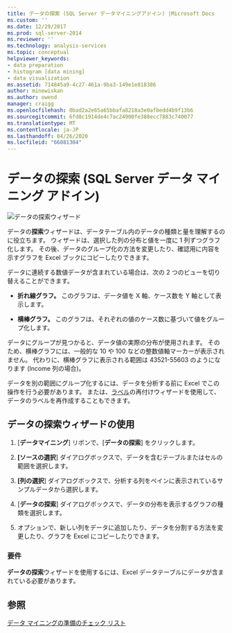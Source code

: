 ```yaml
---
title: データの探索 (SQL Server データマイニングアドイン) |Microsoft Docs
ms.custom: ''
ms.date: 12/29/2017
ms.prod: sql-server-2014
ms.reviewer: ''
ms.technology: analysis-services
ms.topic: conceptual
helpviewer_keywords:
- data preparation
- histogram [data mining]
- data visualization
ms.assetid: 714845a9-4c27-461a-9ba3-149e1e818386
author: minewiskan
ms.author: owend
manager: craigg
ms.openlocfilehash: 0bad2a2e65a65bbafa8218a3e0afbedd4b9f13b6
ms.sourcegitcommit: 6fd8c1914de4c7ac24900fe388ecc7883c740077
ms.translationtype: MT
ms.contentlocale: ja-JP
ms.lasthandoff: 04/26/2020
ms.locfileid: "66081304"
---
```

# <a name="explore-data-sql-server-data-mining-add-ins"></a>データの探索 (SQL Server データ マイニング アドイン)
  ![データの探索ウィザード](media/dmc-explore.gif "データの探索ウィザード")  
  
 データの**探索**ウィザードは、データテーブル内のデータの種類と量を理解するのに役立ちます。 ウィザードは、選択した列の分布と値を一度に 1 列ずつグラフ化します。 その後、データのグループ化の方法を変更したり、確認用に内容を示すグラフを Excel ブックにコピーしたりできます。  
  
 データに連続する数値データが含まれている場合は、次の 2 つのビューを切り替えることができます。  
  
-   **折れ線グラフ。** このグラフは、データ値を X 軸、ケース数を Y 軸として表示します。  
  
-   **横棒グラフ。** このグラフは、それぞれの値のケース数に基づいて値をグループ化します。  
  
 データにグループが見つかると、データ値の実際の分布が使用されます。 そのため、横棒グラフには、一般的な 10 や 100 などの整数値軸マーカーが表示されません。 代わりに、横棒グラフに表示される範囲は 43521-55603 のようになります (Income 列の場合)。  
  
 データを別の範囲にグループ化するには、データを分析する前に Excel でこの操作を行う必要があります。 または、[ラベル](relabel-sql-server-data-mining-add-ins.md)の再付けウィザードを使用して、データのラベルを再作成することもできます。  
  
## <a name="using-the-explore-data-wizard"></a>データの探索ウィザードの使用  
  
1.  [**データマイニング**] リボンで、[**データの探索**] をクリックします。  
  
2.  **[ソースの選択**] ダイアログボックスで、データを含むテーブルまたはセルの範囲を選択します。  
  
3.  **[列の選択**] ダイアログボックスで、分析する列をペインに表示されているサンプルデータから選択します。  
  
4.  [**データの探索**] ダイアログボックスで、データの分布を表示するグラフの種類を選択します。  
  
5.  オプションで、新しい列をデータに追加したり、データを分割する方法を変更したり、グラフを Excel にコピーしたりできます。  
  
### <a name="requirements"></a>要件  
 **データの探索**ウィザードを使用するには、Excel データテーブルにデータが含まれている必要があります。   
  
## <a name="see-also"></a>参照  
 [データ マイニングの準備のチェック リスト](checklist-of-preparation-for-data-mining.md)  
  
  
